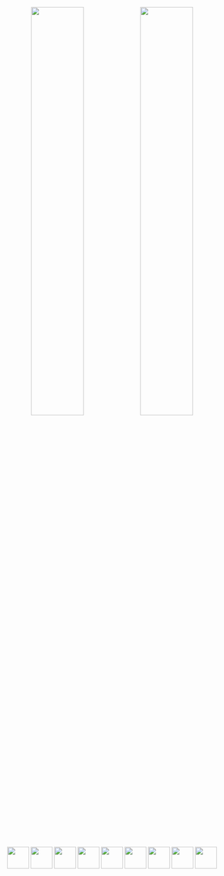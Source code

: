 <p align="center">
  <img width="49%" src="https://github.com/imricardoramos/imricardoramos/blob/master/cool-gifs/giphy.gif"/>
  <img width="49%" src="https://github.com/imricardoramos/imricardoramos/blob/master/cool-gifs/plantation.gif" />
</p>
<p align="center">
</p>
<p align="center">
<img height="50px" src="https://upload-icon.s3.us-east-2.amazonaws.com/uploads/icons/png/12785093741551942290-512.png"/><!--Python-->
<img height="50px" src="https://upload-icon.s3.us-east-2.amazonaws.com/uploads/icons/png/4090158241551942644-512.png"/><!--Ruby-->
<img height="50px" src="https://www.pngkit.com/png/full/976-9763244_elixir-lang-logo.png" /><!--Elixir-->
<img height="50px" src="https://upload.wikimedia.org/wikipedia/commons/thumb/1/18/ISO_C%2B%2B_Logo.svg/1200px-ISO_C%2B%2B_Logo.svg.png"/><!--C++-->
<img height="50px" src="https://upload-icon.s3.us-east-2.amazonaws.com/uploads/icons/png/20167174151551942641-512.png" /><!--React-->
<img height="50px" src="https://upload-icon.s3.us-east-2.amazonaws.com/uploads/icons/png/191213921552037062-512.png" /><!--VueJS-->
<img height="50px" src="https://upload-icon.s3.us-east-2.amazonaws.com/uploads/icons/png/21299071571548141943-512.png" /><!--GraphQL-->
<img height="50px" src="https://upload-icon.s3.us-east-2.amazonaws.com/uploads/icons/png/20090363691548218201-512.png" /><!--Kubernetes-->
<img height="50px" src="https://i.pinimg.com/originals/28/ec/74/28ec7440a57536eebad2931517aa1cce.png" /><!--Terraform--> 
</p>
